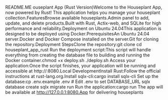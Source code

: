 README.ME
ouseplant App (Rust Version)Welcome to the Houseplant App, now powered by Rust! This application helps you manage your houseplant collection.FeaturesBrowse available houseplants.Admin panel to add, update, and delete products.Built with Rust, Actix-web, and SQLite for high performance and reliability.Deployment on Ubuntu 24.04This application is designed to be deployed using Docker.PrerequisitesAn Ubuntu 24.04 server.Docker and Docker Compose installed on the server.Git for cloning the repository.Deployment StepsClone the repository:git clone <your-repository-url>
cd houseplant_app_rust
Run the deployment script:This script will handle everything from creating the database file to building and running the Docker container.chmod +x deploy.sh
./deploy.sh
Access your application:Once the script finishes, your application will be running and accessible at http://<your-server-ip>:8080.Local DevelopmentInstall Rust:Follow the official instructions at rust-lang.org.Install sqlx-cli:cargo install sqlx-cli
Set up the database:cp .env.example .env # Edit .env to set DATABASE_URL
sqlx database create
sqlx migrate run
Run the application:cargo run
The app will be available at http://127.0.0.1:8080.App for delivering houseplants

